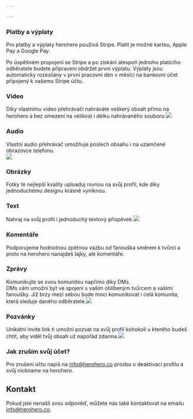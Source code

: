 ```yaml
---

---
```

### Platby a výplaty

Pro platby a výplaty herohero používá Stripe. Platit je možné kartou, Apple Pay a Google Pay.

Po úspěšném propojení se Stripe a po získání alespoň jednoho platícího odběratele budete připraveni obdržet první výplatu. Výplaty jsou automaticky rozesílány v první pracovní den v měsíci na bankovní účet připojený k vašemu Stripe účtu.

### Video

Díky vlastnímu video přehrávači nahráváte veškerý obsah přímo na herohero a bez omezení na velikost i délku nahrávaného souboru.![](/images/a-1.png)

### Audio

Vlastní audio přehrávač umožňuje poslech obsahu i na uzamčené obrazovce telefonu.  
![](/images/b.png)

### Obrázky

Fotky té nejlepší kvality uploaduj rovnou na svůj profil, kde díky jednoduchému designu krásně vyniknou.

### Text

Nahraj na svůj profil i jednoduchý textový příspěvek.![](/images/c-cz-1.png)

### Komentáře

Podporujeme hodnotnou zpětnou vazbu od fanouška směrem k tvůrci a proto na herohero nanajdeš lajky, ale komentáře.

### Zprávy

Komunikujte se svou komunitou napřímo díky DMs.  
DMs vám umožní být ve spojení s vaším oblíbeným tvůrcem a vašimi fanoušky. Již brzy mezi sebou bude moci komunikovat i celá komunita, která sleduje daného odběratele.![](/images/d.png)

### Pozvánky

Unikátní invite link ti umožní pozvat na svůj profil kohokoli u kterého budeš chtít, aby viděl tvůj obsah už napořád zdarma.![](/images/e.png)

### Jak zruším svůj účet?

Pro zrušení účtu napiš na [info@herohero.co](mailto:info@herohero.co) prosbu o deaktivaci profilu a svůj nickname na herohero.

## **Kontakt**

Pokud jste nenašli svou odpověď, můžete nás také kontaktovat na emailu info@herohero.co.